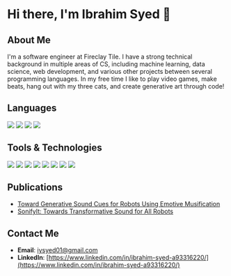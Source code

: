# Hi there, I'm Ibrahim Syed 👋

## About Me
<p>
I'm a software engineer at Fireclay Tile. I have a strong technical background in multiple areas of CS, including machine learning, data science, web development, and various other projects between several programming languages. In my free time I like to play video games, make beats, hang out with my three cats, and create generative art through code!
</p>

## Languages
<p>
    <img src="https://img.shields.io/badge/python-3670A0?style=for-the-badge&logo=python&logoColor=ffdd54"/>
    <img src="https://img.shields.io/badge/javascript-%23323330.svg?style=for-the-badge&logo=javascript&logoColor=%23F7DF1E"/>
    <img src="https://img.shields.io/badge/typescript-%23007ACC.svg?style=for-the-badge&logo=typescript&logoColor=white">
    <img src="https://img.shields.io/badge/c++-%2300599C.svg?style=for-the-badge&logo=c%2B%2B&logoColor=white"/>
</p>

## Tools & Technologies
<p>
    <img src="https://img.shields.io/badge/MongoDB-%234ea94b.svg?style=for-the-badge&logo=mongodb&logoColor=white">
    <img src="https://img.shields.io/badge/figma-%23F24E1E.svg?style=for-the-badge&logo=figma&logoColor=white">
    <img src="https://img.shields.io/badge/p5.js-ED225D?style=for-the-badge&logo=p5.js&logoColor=FFFFFF">
    <img src="https://img.shields.io/badge/react-%2320232a.svg?style=for-the-badge&logo=react&logoColor=%2361DAFB">
    <img src="https://img.shields.io/badge/netlify-%23000000.svg?style=for-the-badge&logo=netlify&logoColor=#00C7B7">
    <img src="https://img.shields.io/badge/numpy-%23013243.svg?style=for-the-badge&logo=numpy&logoColor=white">
    <img src="https://img.shields.io/badge/pandas-%23150458.svg?style=for-the-badge&logo=pandas&logoColor=white">
    <img src="https://img.shields.io/badge/scikit--learn-%23F7931E.svg?style=for-the-badge&logo=scikit-learn&logoColor=white">
</p>

## Publications
- [Toward Generative Sound Cues for Robots Using Emotive Musification](https://www.semanticscholar.org/paper/Toward-Generative-Sound-Cues-for-Robots-Using-Syed-Fick/808084a9edef2391b4b4043d4362fd85dbe2d998)
- [SonifyIt: Towards Transformative Sound for All Robots](https://www.semanticscholar.org/paper/SonifyIt%3A-Towards-Transformative-Sound-for-All-Zhang-Sigafoos/2e8d4a87134ceea7f165e3fcd56ee199db4d7af9)

## Contact Me
- **Email**: iysyed01@gmail.com
- **LinkedIn**: [https://www.linkedin.com/in/ibrahim-syed-a93316220/](https://www.linkedin.com/in/ibrahim-syed-a93316220/)

